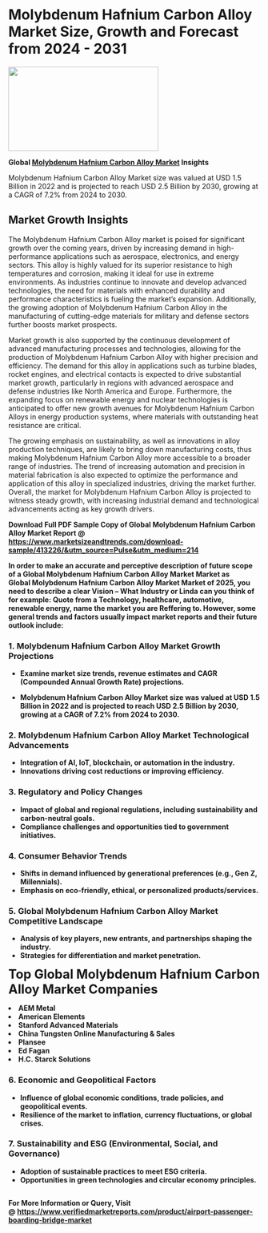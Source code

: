 <H1>Molybdenum Hafnium Carbon Alloy Market Size, Growth and Forecast from 2024 - 2031</H1><img class="aligncenter size-medium wp-image-584254" src="https://thirdeyenews.in/wp-content/uploads/2024/09/Global-Market-Research-300x168.jpeg" alt="" width="300" height="168" /><p><strong>Global&nbsp;<a href="https://www.marketsizeandtrends.com/download-sample/413226/&amp;utm_source=Pulse&amp;utm_medium=214">Molybdenum Hafnium Carbon Alloy Market</a> Insights</strong></p><p>Molybdenum Hafnium Carbon Alloy Market size was valued at USD 1.5 Billion in 2022 and is projected to reach USD 2.5 Billion by 2030, growing at a CAGR of 7.2% from 2024 to 2030.</p><p><h2>Market Growth Insights</h2> <p>The Molybdenum Hafnium Carbon Alloy market is poised for significant growth over the coming years, driven by increasing demand in high-performance applications such as aerospace, electronics, and energy sectors. This alloy is highly valued for its superior resistance to high temperatures and corrosion, making it ideal for use in extreme environments. As industries continue to innovate and develop advanced technologies, the need for materials with enhanced durability and performance characteristics is fueling the market’s expansion. Additionally, the growing adoption of Molybdenum Hafnium Carbon Alloy in the manufacturing of cutting-edge materials for military and defense sectors further boosts market prospects.</p> <p><strong></strong></p> <p>Market growth is also supported by the continuous development of advanced manufacturing processes and technologies, allowing for the production of Molybdenum Hafnium Carbon Alloy with higher precision and efficiency. The demand for this alloy in applications such as turbine blades, rocket engines, and electrical contacts is expected to drive substantial market growth, particularly in regions with advanced aerospace and defense industries like North America and Europe. Furthermore, the expanding focus on renewable energy and nuclear technologies is anticipated to offer new growth avenues for Molybdenum Hafnium Carbon Alloys in energy production systems, where materials with outstanding heat resistance are critical.</p> <p>The growing emphasis on sustainability, as well as innovations in alloy production techniques, are likely to bring down manufacturing costs, thus making Molybdenum Hafnium Carbon Alloy more accessible to a broader range of industries. The trend of increasing automation and precision in material fabrication is also expected to optimize the performance and application of this alloy in specialized industries, driving the market further. Overall, the market for Molybdenum Hafnium Carbon Alloy is projected to witness steady growth, with increasing industrial demand and technological advancements acting as key growth drivers.</p> <p><strong></p><p><span class=""><strong>Download Full PDF Sample Copy of Global Molybdenum Hafnium Carbon Alloy Market Report</strong> @ <a href="https://www.marketsizeandtrends.com/download-sample/413226/&amp;utm_source=Pulse&amp;utm_medium=214" target="_blank">https://www.marketsizeandtrends.com/download-sample/413226/&amp;utm_source=Pulse&amp;utm_medium=214</a></span></p><p>In order to make an accurate and perceptive description of future scope of a Global&nbsp;Molybdenum Hafnium Carbon Alloy Market Market as Global&nbsp;Molybdenum Hafnium Carbon Alloy Market Market of 2025, you need to describe a clear Vision &ndash; What Industry or Linda can you think of for example: Quote from a Technology, healthcare, automotive, renewable energy, name the market you are Reffering to. However, some general trends and factors usually impact market reports and their future outlook include:</p><h3>1.&nbsp;<strong>Molybdenum Hafnium Carbon Alloy Market Growth Projections</strong></h3><ul><li>Examine market size trends, revenue estimates and CAGR (Compounded Annual Growth Rate) projections.</li><li><p>Molybdenum Hafnium Carbon Alloy Market size was valued at USD 1.5 Billion in 2022 and is projected to reach USD 2.5 Billion by 2030, growing at a CAGR of 7.2% from 2024 to 2030.</p></li></ul><h3>2.&nbsp;<strong>Molybdenum Hafnium Carbon Alloy Market Technological Advancements</strong></h3><ul><li>Integration of AI, IoT, blockchain, or automation in the industry.</li><li>Innovations driving cost reductions or improving efficiency.</li></ul><h3>3.&nbsp;<strong>Regulatory and Policy Changes</strong></h3><ul><li>Impact of global and regional regulations, including sustainability and carbon-neutral goals.</li><li>Compliance challenges and opportunities tied to government initiatives.</li></ul><h3>4.&nbsp;<strong>Consumer Behavior Trends</strong></h3><ul><li>Shifts in demand influenced by generational preferences (e.g., Gen Z, Millennials).</li><li>Emphasis on eco-friendly, ethical, or personalized products/services.</li></ul><h3>5.&nbsp;<strong>Global Molybdenum Hafnium Carbon Alloy Market Competitive Landscape</strong></h3><ul><li>Analysis of key players, new entrants, and partnerships shaping the industry.</li><li>Strategies for differentiation and market penetration.</li></ul><p data-pm-slice="1 1 []"><span style="color: inherit; font-family: inherit; font-size: 25px;">Top Global Molybdenum Hafnium Carbon Alloy Market Companies</span></p><div class="" data-test-id=""><p><li>AEM Metal</li><li> American Elements</li><li> Stanford Advanced Materials</li><li> China Tungsten Online Manufacturing & Sales</li><li> Plansee</li><li> Ed Fagan</li><li> H.C. Starck Solutions</li></p></div><h3>6.&nbsp;<strong>Economic and Geopolitical Factors</strong></h3><ul><li>Influence of global economic conditions, trade policies, and geopolitical events.</li><li>Resilience of the market to inflation, currency fluctuations, or global crises.</li></ul><h3>7.&nbsp;<strong>Sustainability and ESG (Environmental, Social, and Governance)</strong></h3><ul><li>Adoption of sustainable practices to meet ESG criteria.</li><li>Opportunities in green technologies and circular economy principles.</li></ul><h2><strong style="font-size: 14px;">For More Information or Query, Visit @&nbsp;</strong><a style="background-color: #ffffff; font-size: 14px;" href="https://www.marketsizeandtrends.com/report/molybdenum-hafnium-carbon-alloy-market/" target="_blank">https://www.verifiedmarketreports.com/product/airport-passenger-boarding-bridge-market</a></h2>
